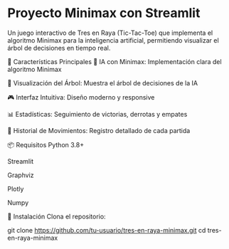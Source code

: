﻿# Proyecto Minimax con Streamlit

 Un juego interactivo de Tres en Raya (Tic-Tac-Toe) que implementa el algoritmo Minimax para la inteligencia artificial, permitiendo visualizar el árbol de decisiones en tiempo real.

🚀 Características Principales
🤖 IA con Minimax: Implementación clara del algoritmo Minimax

🌳 Visualización del Árbol: Muestra el árbol de decisiones de la IA

🎮 Interfaz Intuitiva: Diseño moderno y responsive

📊 Estadísticas: Seguimiento de victorias, derrotas y empates

📝 Historial de Movimientos: Registro detallado de cada partida

📦 Requisitos
Python 3.8+

Streamlit

Graphviz

Plotly

Numpy

🔧 Instalación
Clona el repositorio:

git clone https://github.com/tu-usuario/tres-en-raya-minimax.git
cd tres-en-raya-minimax
